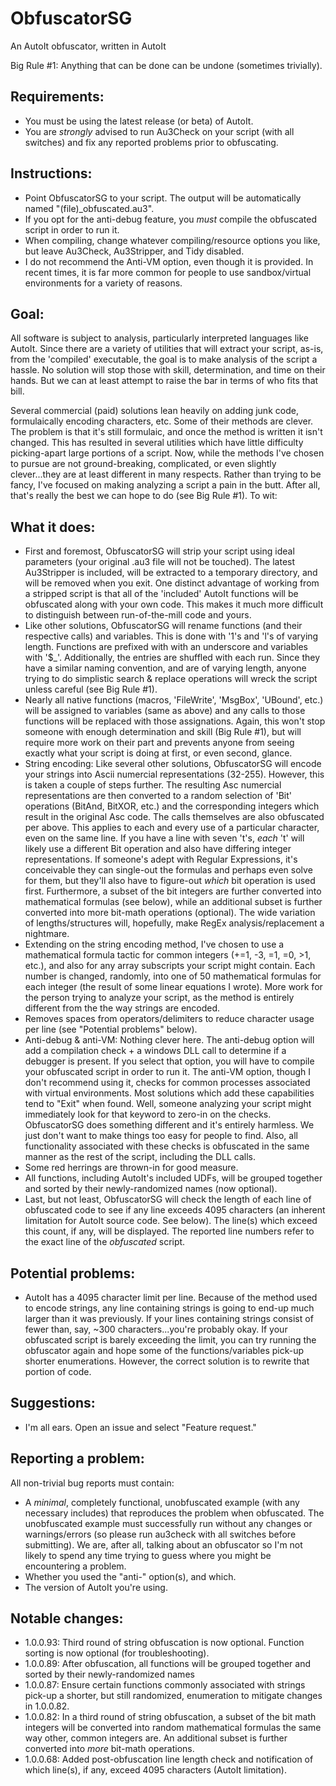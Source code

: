 # ObfuscatorSG
An AutoIt obfuscator, written in AutoIt

Big Rule #1: Anything that can be done can be undone (sometimes trivially).


Requirements:
-------------
- You must be using the latest release (or beta) of AutoIt.
- You are *strongly* advised to run Au3Check on your script (with all switches) and fix any reported problems prior to obfuscating.


Instructions:
-------------
- Point ObfuscatorSG to your script.  The output will be automatically named "(file)_obfuscated.au3".
- If you opt for the anti-debug feature, you *must* compile the obfuscated script in order to run it.
- When compiling, change whatever compiling/resource options you like, but leave Au3Check, Au3Stripper, and Tidy disabled.
- I do not recommend the Anti-VM option, even though it is provided.  In recent times, it is far more common for people to use sandbox/virtual environments for a variety of reasons.


Goal:
-----
All software is subject to analysis, particularly interpreted languages like AutoIt.  Since there are a variety of utilities that will extract your script, as-is, from the 'compiled' executable, the goal is to make analysis of the script a hassle.  No solution will stop those with skill, determination, and time on their hands.  But we can at least attempt to raise the bar in terms of who fits that bill.

Several commercial (paid) solutions lean heavily on adding junk code, formulaically encoding characters, etc.  Some of their methods are clever.  The problem is that it's still formulaic, and once the method is written it isn't changed.  This has resulted in several utilities which have little difficulty picking-apart large portions of a script.  Now, while the methods I've chosen to pursue are not ground-breaking, complicated, or even slightly clever...they are at least different in many respects.  Rather than trying to be fancy, I've focused on making analyzing a script a pain in the butt.  After all, that's really the best we can hope to do (see Big Rule #1).  To wit:


What it does:
-------------
- First and foremost, ObfuscatorSG will strip your script using ideal parameters (your original .au3 file will not be touched).  The latest Au3Stripper is included, will be extracted to a temporary directory, and will be removed when you exit.  One distinct advantage of working from a stripped script is that all of the 'included' AutoIt functions will be obfuscated along with your own code.  This makes it much more difficult to distinguish between run-of-the-mill code and yours.
- Like other solutions, ObfuscatorSG will rename functions (and their respective calls) and variables.  This is done with '1's and 'l's of varying length.  Functions are prefixed with with an underscore and variables with '$_'.  Additionally, the entries are shuffled with each run.  Since they have a similar naming convention, and are of varying length, anyone trying to do simplistic search & replace operations will wreck the script unless careful (see Big Rule #1).
- Nearly all native functions (macros, 'FileWrite', 'MsgBox', 'UBound', etc.) will be assigned to variables (same as above) and any calls to those functions will be replaced with those assignations.  Again, this won't stop someone with enough determination and skill (Big Rule #1), but will require more work on their part and prevents anyone from seeing exactly what your script is doing at first, or even second, glance.
- String encoding:  Like several other solutions, ObfuscatorSG will encode your strings into Ascii numercial representations (32-255).  However, this is taken a couple of steps further.  The resulting Asc numercial representations are then converted to a random selection of 'Bit' operations (BitAnd, BitXOR, etc.) and the corresponding integers which result in the original Asc code. The calls themselves are also obfuscated per above.  This applies to each and every use of a particular character, even on the same line.  If you have a line with seven 't's, *each* 't' will likely use a different Bit operation and also have differing integer representations.  If someone's adept with Regular Expressions, it's conceivable they can single-out the formulas and perhaps even solve for them, but they'll also have to figure-out *which* bit operation is used first.  Furthermore, a subset of the bit integers are further converted into mathematical formulas (see below), while an additional subset is further converted into more bit-math operations (optional).  The wide variation of lengths/structures will, hopefully, make RegEx analysis/replacement a nightmare.
- Extending on the string encoding method, I've chosen to use a mathematical formula tactic for common integers (+=1, -3, =1, =0, >1, etc.), and also for any array subscripts your script might contain.  Each number is changed, randomly, into one of 50 mathematical formulas for each integer (the result of some linear equations I wrote).  More work for the person trying to analyze your script, as the method is entirely different from the the way strings are encoded.
- Removes spaces from operators/delimiters to reduce character usage per line (see "Potential problems" below).
- Anti-debug & anti-VM:  Nothing clever here.  The anti-debug option will add a compilation check + a windows DLL call to determine if a debugger is present. If you select that option, you will have to compile your obfuscated script in order to run it.  The anti-VM option, though I don't recommend using it, checks for common processes associated with virtual environments.  Most solutions which add these capabilities tend to "Exit" when found.  Well, someone analyzing your script might immediately look for that keyword to zero-in on the checks.  ObfuscatorSG does something different and it's entirely harmless.  We just don't want to make things too easy for people to find.  Also, all functionality associated with these checks is obfuscated in the same manner as the rest of the script, including the DLL calls.
- Some red herrings are thrown-in for good measure.
- All functions, including AutoIt's included UDFs, will be grouped together and sorted by their newly-randomized names (now optional).
- Last, but not least, ObfuscatorSG will check the length of each line of obfuscated code to see if any line exceeds 4095 characters (an inherent limitation for AutoIt source code. See below).  The line(s) which exceed this count, if any, will be displayed.  The reported line numbers refer to the exact line of the *obfuscated* script.


Potential problems:
-------------------
- AutoIt has a 4095 character limit per line.  Because of the method used to encode strings, any line containing strings is going to end-up much larger than it was previously.  If your lines containing strings consist of fewer than, say, ~300 characters...you're probably okay.  If your obfuscated script is barely exceeding the limit, you can try running the obfuscator again and hope some of the functions/variables pick-up shorter enumerations.  However, the correct solution is to rewrite that portion of code.


Suggestions:
------------
- I'm all ears.  Open an issue and select "Feature request."


Reporting a problem:
--------------------
All non-trivial bug reports must contain:
- A *minimal*, completely functional, unobfuscated example (with any necessary includes) that reproduces the problem when obfuscated.  The unobfuscated example must successfully run without any changes or warnings/errors (so please run au3check with all switches before submitting).  We are, after all, talking about an obfuscator so I'm not likely to spend any time trying to guess where you might be encountering a problem.
- Whether you used the "anti-" option(s), and which.
- The version of AutoIt you're using.


Notable changes:
----------------
- 1.0.0.93: Third round of string obfuscation is now optional.  Function sorting is now optional (for troubleshooting).
- 1.0.0.89: After obfuscation, all functions will be grouped together and sorted by their newly-randomized names
- 1.0.0.87: Ensure certain functions commonly associated with strings pick-up a shorter, but still randomized, enumeration to mitigate changes in 1.0.0.82.
- 1.0.0.82: In a third round of string obfuscation, a subset of the bit math integers will be converted into random mathematical formulas the same way other, common integers are.  An additional subset is further converted into *more* bit-math operations.
- 1.0.0.68: Added post-obfuscation line length check and notification of which line(s), if any, exceed 4095 characters (AutoIt limitation).
